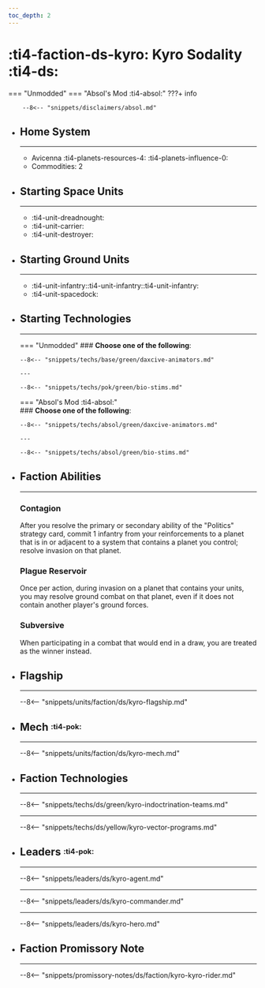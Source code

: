 ```yaml
---
toc_depth: 2
---
```


# :ti4-faction-ds-kyro: Kyro Sodality :ti4-ds:
=== "Unmodded"
=== "Absol's Mod :ti4-absol:" 
    ???+ info

        --8<-- "snippets/disclaimers/absol.md"

<div class="grid cards" markdown>

-   ## __Home System__

    ---

    * Avicenna :ti4-planets-resources-4: :ti4-planets-influence-0:
    * Commodities: 2

</div>

<div class="grid cards" markdown>

-   ## __Starting Space Units__

    ---

    * :ti4-unit-dreadnought:
    * :ti4-unit-carrier:
    * :ti4-unit-destroyer:

-   ## __Starting Ground Units__

    ---

    * :ti4-unit-infantry::ti4-unit-infantry::ti4-unit-infantry:
    * :ti4-unit-spacedock:

-   ## __Starting Technologies__

    ---
    === "Unmodded"
        ### **Choose one of the following**:

        --8<-- "snippets/techs/base/green/daxcive-animators.md"

        ---

        --8<-- "snippets/techs/pok/green/bio-stims.md"

    === "Absol's Mod :ti4-absol:"  
        ### **Choose one of the following**:
        
        --8<-- "snippets/techs/absol/green/daxcive-animators.md"

        ---

        --8<-- "snippets/techs/absol/green/bio-stims.md"

-   ## __Faction Abilities__

    ---
    ### **Contagion**
    
    After you resolve the primary or secondary ability of the "Politics" strategy card, commit 1 infantry from your reinforcements to a planet that is in or adjacent to a system that contains a planet you control; resolve invasion on that planet.

    ### **Plague Reservoir**
    
    Once per action, during invasion on a planet that contains your units, you may resolve ground combat on that planet, even if it does not contain another player's ground forces.

    ### **Subversive**
    
    When participating in a combat that would end in a draw, you are treated as the winner instead.

-   ## __Flagship__

    ---
    --8<-- "snippets/units/faction/ds/kyro-flagship.md"

-   ## __Mech__ <sup><sub>:ti4-pok:</sub></sup>

    ---
    --8<-- "snippets/units/faction/ds/kyro-mech.md"

</div>

<div class="grid cards" markdown>

-   ## __Faction Technologies__

    ---

    --8<-- "snippets/techs/ds/green/kyro-indoctrination-teams.md"

    ---

    --8<-- "snippets/techs/ds/yellow/kyro-vector-programs.md"

-   ## __Leaders__ <sup><sub>:ti4-pok:</sub></sup>

    ---
    
    --8<-- "snippets/leaders/ds/kyro-agent.md"

    ---

    --8<-- "snippets/leaders/ds/kyro-commander.md"

    ---

    --8<-- "snippets/leaders/ds/kyro-hero.md"

-   ## __Faction Promissory Note__

    ---
    --8<-- "snippets/promissory-notes/ds/faction/kyro-kyro-rider.md"

</div>
